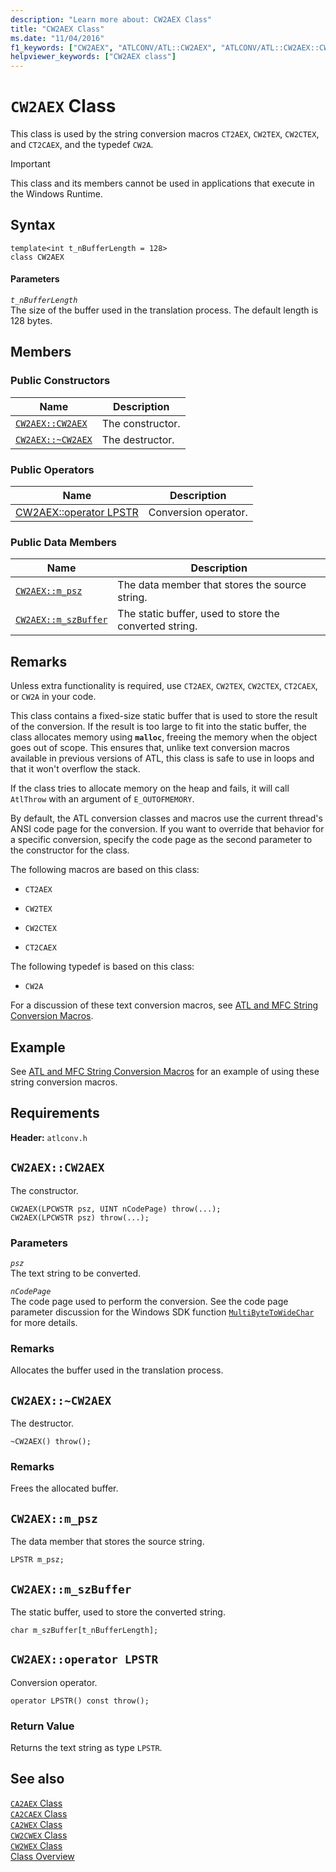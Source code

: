 ```yaml
---
description: "Learn more about: CW2AEX Class"
title: "CW2AEX Class"
ms.date: "11/04/2016"
f1_keywords: ["CW2AEX", "ATLCONV/ATL::CW2AEX", "ATLCONV/ATL::CW2AEX::CW2AEX", "ATLCONV/ATL::CW2AEX::m_psz", "ATLCONV/ATL::CW2AEX::m_szBuffer"]
helpviewer_keywords: ["CW2AEX class"]
---
```

# `CW2AEX` Class

This class is used by the string conversion macros `CT2AEX`, `CW2TEX`, `CW2CTEX`, and `CT2CAEX`, and the typedef `CW2A`.

> [!IMPORTANT]
> This class and its members cannot be used in applications that execute in the Windows Runtime.

## Syntax

```
template<int t_nBufferLength = 128>
class CW2AEX
```

#### Parameters

*`t_nBufferLength`*\
The size of the buffer used in the translation process. The default length is 128 bytes.

## Members

### Public Constructors

|Name|Description|
|----------|-----------------|
|[`CW2AEX::CW2AEX`](#cw2aex)|The constructor.|
|[`CW2AEX::~CW2AEX`](#dtor)|The destructor.|

### Public Operators

|Name|Description|
|----------|-----------------|
|[CW2AEX::operator LPSTR](#operator_lpstr)|Conversion operator.|

### Public Data Members

|Name|Description|
|----------|-----------------|
|[`CW2AEX::m_psz`](#m_psz)|The data member that stores the source string.|
|[`CW2AEX::m_szBuffer`](#m_szbuffer)|The static buffer, used to store the converted string.|

## Remarks

Unless extra functionality is required, use `CT2AEX`, `CW2TEX`, `CW2CTEX`, `CT2CAEX`, or `CW2A` in your code.

This class contains a fixed-size static buffer that is used to store the result of the conversion. If the result is too large to fit into the static buffer, the class allocates memory using **`malloc`**, freeing the memory when the object goes out of scope. This ensures that, unlike text conversion macros available in previous versions of ATL, this class is safe to use in loops and that it won't overflow the stack.

If the class tries to allocate memory on the heap and fails, it will call `AtlThrow` with an argument of `E_OUTOFMEMORY`.

By default, the ATL conversion classes and macros use the current thread's ANSI code page for the conversion. If you want to override that behavior for a specific conversion, specify the code page as the second parameter to the constructor for the class.

The following macros are based on this class:

- `CT2AEX`

- `CW2TEX`

- `CW2CTEX`

- `CT2CAEX`

The following typedef is based on this class:

- `CW2A`

For a discussion of these text conversion macros, see [ATL and MFC String Conversion Macros](string-conversion-macros.md).

## Example

See [ATL and MFC String Conversion Macros](string-conversion-macros.md) for an example of using these string conversion macros.

## Requirements

**Header:** `atlconv.h`

## <a name="cw2aex"></a> `CW2AEX::CW2AEX`

The constructor.

```
CW2AEX(LPCWSTR psz, UINT nCodePage) throw(...);
CW2AEX(LPCWSTR psz) throw(...);
```

### Parameters

*`psz`*\
The text string to be converted.

*`nCodePage`*\
The code page used to perform the conversion. See the code page parameter discussion for the Windows SDK function [`MultiByteToWideChar`](/windows/win32/api/stringapiset/nf-stringapiset-multibytetowidechar) for more details.

### Remarks

Allocates the buffer used in the translation process.

## <a name="dtor"></a> `CW2AEX::~CW2AEX`

The destructor.

```
~CW2AEX() throw();
```

### Remarks

Frees the allocated buffer.

## <a name="m_psz"></a> `CW2AEX::m_psz`

The data member that stores the source string.

```
LPSTR m_psz;
```

## <a name="m_szbuffer"></a> `CW2AEX::m_szBuffer`

The static buffer, used to store the converted string.

```
char m_szBuffer[t_nBufferLength];
```

## <a name="operator_lpstr"></a> `CW2AEX::operator LPSTR`

Conversion operator.

```
operator LPSTR() const throw();
```

### Return Value

Returns the text string as type `LPSTR`.

## See also

[`CA2AEX` Class](../../atl/reference/ca2aex-class.md)\
[`CA2CAEX` Class](../../atl/reference/ca2caex-class.md)\
[`CA2WEX` Class](../../atl/reference/ca2wex-class.md)\
[`CW2CWEX` Class](../../atl/reference/cw2cwex-class.md)\
[`CW2WEX` Class](../../atl/reference/cw2wex-class.md)\
[Class Overview](../../atl/atl-class-overview.md)
